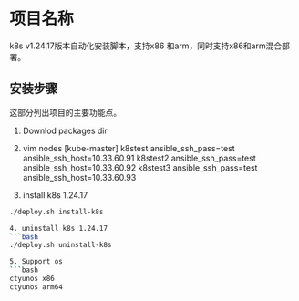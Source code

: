 # 项目名称
k8s v1.24.17版本自动化安装脚本，支持x86 和arm，同时支持x86和arm混合部署。
 
## 安装步骤
这部分列出项目的主要功能点。
 
1. Downlod  packages  dir 

2. vim nodes
[kube-master]
k8stest ansible_ssh_pass=test ansible_ssh_host=10.33.60.91
k8stest2 ansible_ssh_pass=test ansible_ssh_host=10.33.60.92
k8stest3 ansible_ssh_pass=test ansible_ssh_host=10.33.60.93

3. install k8s 1.24.17
```bash
./deploy.sh install-k8s

4. uninstall k8s 1.24.17
```bash
./deploy.sh uninstall-k8s

5. Support os
```bash
ctyunos x86
ctyunos arm64 
